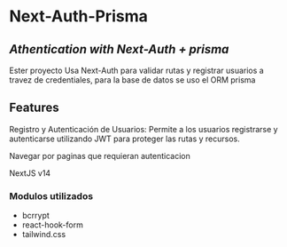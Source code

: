# Next-Auth-Prisma

## _Athentication with Next-Auth + prisma_

Ester proyecto Usa Next-Auth para validar rutas y registrar usuarios a travez de credentiales, para la base de datos se uso el ORM prisma 


## Features
Registro y Autenticación de Usuarios: Permite a los usuarios registrarse y autenticarse utilizando JWT para proteger las rutas y recursos.

Navegar por paginas que requieran autenticacion 


NextJS v14
### Modulos utilizados

- bcrrypt
- react-hook-form
- tailwind.css

